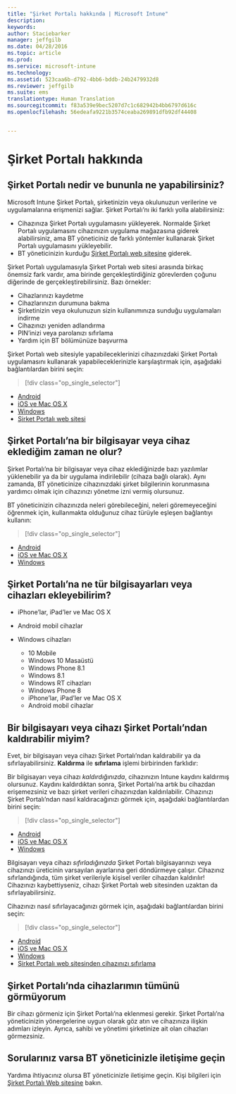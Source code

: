 ```yaml
---
title: "Şirket Portalı hakkında | Microsoft Intune"
description: 
keywords: 
author: Staciebarker
manager: jeffgilb
ms.date: 04/28/2016
ms.topic: article
ms.prod: 
ms.service: microsoft-intune
ms.technology: 
ms.assetid: 523caa6b-d792-4bb6-bddb-24b2479932d8
ms.reviewer: jeffgilb
ms.suite: ems
translationtype: Human Translation
ms.sourcegitcommit: f83a539e9bec5207d7c1c682942b4bb6797d616c
ms.openlocfilehash: 56edeafa9221b3574ceaba269891dfb92df44408


---
```


# Şirket Portalı hakkında

## Şirket Portalı nedir ve bununla ne yapabilirsiniz?
Microsoft Intune Şirket Portalı, şirketinizin veya okulunuzun verilerine ve uygulamalarına erişmenizi sağlar. Şirket Portalı’nı iki farklı yolla alabilirsiniz:

- Cihazınıza Şirket Portalı uygulamasını yükleyerek. Normalde Şirket Portalı uygulamasını cihazınızın uygulama mağazasına giderek alabilirsiniz, ama BT yöneticiniz de farklı yöntemler kullanarak Şirket Portalı uygulamasını yükleyebilir.
- BT yöneticinizin kurduğu [Şirket Portalı web sitesine](http://portal.manage.microsoft.com) giderek. 

Şirket Portalı uygulamasıyla Şirket Portalı web sitesi arasında birkaç önemsiz fark vardır, ama birinde gerçekleştirdiğiniz görevlerden çoğunu diğerinde de gerçekleştirebilirsiniz. Bazı örnekler:

- Cihazlarınızı kaydetme
- Cihazlarınızın durumuna bakma
- Şirketinizin veya okulunuzun sizin kullanımınıza sunduğu uygulamaları indirme
- Cihazınızı yeniden adlandırma
- PIN’inizi veya parolanızı sıfırlama
- Yardım için BT bölümünüze başvurma

Şirket Portalı web sitesiyle yapabileceklerinizi cihazınızdaki Şirket Portalı uygulamasını kullanarak yapabileceklerinizle karşılaştırmak için, aşağıdaki bağlantılardan birini seçin:

> [!div class="op_single_selector"]
- [Android](using-your-android-device-with-intune.md)
- [iOS ve Mac OS X](using-your-ios-or-mac-os-x-device-with-intune.md)
- [Windows](using-your-windows-device-with-intune.md)
- [Şirket Portalı web sitesi](using-the-intune-company-portal-website.md)

## Şirket Portalı’na bir bilgisayar veya cihaz eklediğim zaman ne olur?
Şirket Portalı’na bir bilgisayar veya cihaz eklediğinizde bazı yazılımlar yüklenebilir ya da bir uygulama indirilebilir (cihaza bağlı olarak).  Aynı zamanda, BT yöneticinize cihazınızdaki şirket bilgilerinin korunmasına yardımcı olmak için cihazınızı yönetme izni vermiş olursunuz.

BT yöneticinizin cihazınızda neleri görebileceğini, neleri göremeyeceğini öğrenmek için, kullanmakta olduğunuz cihaz türüyle eşleşen bağlantıyı kullanın:

> [!div class="op_single_selector"]
- [Android](what-happens-if-you-install-the-company-portal-app-and-enroll-your-device-in-intune-android.md)
- [iOS ve Mac OS X](what-happens-if-you-install-the-company-portal-app-and-enroll-your-device-in-intune-ios.md)
- [Windows](what-can-your-it-administrator-see-when-you-enroll-your-device-in-intune-windows.md)

## Şirket Portalı’na ne tür bilgisayarları veya cihazları ekleyebilirim?

-   iPhone’lar, iPad’ler ve Mac OS X

-   Android mobil cihazlar

-   Windows cihazları
    -   10 Mobile
    -   Windows 10 Masaüstü
    -   Windows Phone 8.1
    -   Windows 8.1
    -   Windows RT cihazları
    -   Windows Phone 8
    -   iPhone’lar, iPad’ler ve Mac OS X
    -   Android mobil cihazlar


## Bir bilgisayarı veya cihazı Şirket Portalı’ndan kaldırabilir miyim?
Evet, bir bilgisayarı veya cihazı Şirket Portalı’ndan kaldırabilir ya da sıfırlayabilirsiniz. **Kaldırma** ile **sıfırlama** işlemi birbirinden farklıdır:

Bir bilgisayarı veya cihazı *kaldırdığınızda*, cihazınızın Intune kaydını kaldırmış olursunuz. Kaydını kaldırdıktan sonra, Şirket Portalı’na artık bu cihazdan erişemezsiniz ve bazı şirket verileri cihazınızdan kaldırılabilir. Cihazınızı Şirket Portalı’ndan nasıl kaldıracağınızı görmek için, aşağıdaki bağlantılardan birini seçin:

> [!div class="op_single_selector"]
- [Android](unenroll-your-device-from-intune-android.md)
- [iOS ve Mac OS X](unenroll-your-device-from-intune-ios.md)
- [Windows](unenroll-your-device-from-intune-windows.md)

Bilgisayarı veya cihazı *sıfırladığınızda* Şirket Portalı bilgisayarınızı veya cihazınızı üreticinin varsayılan ayarlarına geri döndürmeye çalışır. Cihazınız sıfırlandığında, tüm şirket verileriyle kişisel veriler cihazdan kaldırılır! Cihazınızı kaybettiyseniz, cihazı Şirket Portalı web sitesinden uzaktan da sıfırlayabilirsiniz.

Cihazınızı nasıl sıfırlayacağınızı görmek için, aşağıdaki bağlantılardan birini seçin:

> [!div class="op_single_selector"]
- [Android](reset-erase-your-lost-or-stolen-device-android.md)
- [iOS ve Mac OS X](reset-erase-your-lost-or-stolen-device-ios.md)
- [Windows](reset-erase-your-lost-or-stolen-device-windows.md)
- [Şirket Portalı web sitesinden cihazınızı sıfırlama](reset-your-device-cpwebsite.md)

## Şirket Portalı’nda cihazlarımın tümünü görmüyorum
Bir cihazı görmeniz için Şirket Portalı’na eklenmesi gerekir. Şirket Portalı’na yöneticinizin yönergelerine uygun olarak göz atın ve cihazınıza ilişkin adımları izleyin. Ayrıca, sahibi ve yönetimi şirketinize ait olan cihazları görmezsiniz.

## Sorularınız varsa BT yöneticinizle iletişime geçin
Yardıma ihtiyacınız olursa BT yöneticinizle iletişime geçin. Kişi bilgileri için [Şirket Portalı Web sitesine](http://portal.manage.microsoft.com) bakın.







<!--HONumber=Jun16_HO4-->


